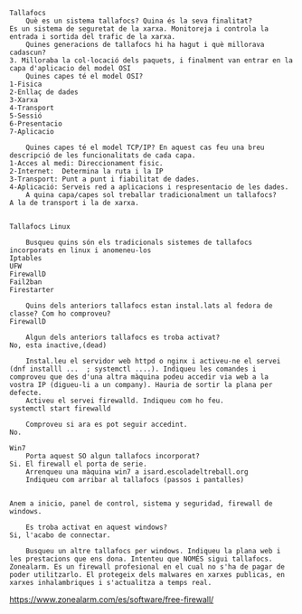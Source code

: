 
    Tallafocs
        Què es un sistema tallafocs? Quina és la seva finalitat?
	Es un sistema de seguretat de la xarxa. Monitoreja i controla la entrada i sortida del trafic de la xarxa.
        Quines generacions de tallafocs hi ha hagut i què millorava cadascun?
	3. Milloraba la col·locació dels paquets, i finalment van entrar en la capa d'aplicacio del model OSI
        Quines capes té el model OSI?
	1-Fisica
	2-Enllaç de dades
	3-Xarxa
	4-Transport
	5-Sessió
	6-Presentacio
	7-Aplicacio
	
        Quines capes té el model TCP/IP? En aquest cas feu una breu descripció de les funcionalitats de cada capa.
	1-Acces al medi: Direccionament fisic.
	2-Internet:  Determina la ruta i la IP
	3-Transport: Punt a punt i fiabilitat de dades.
	4-Aplicació: Serveis red a aplicacions i respresentacio de les dades.
        A quina capa/capes sol treballar tradicionalment un tallafocs?
	A la de transport i la de xarxa.


    Tallafocs Linux
    
        Busqueu quins són els tradicionals sistemes de tallafocs incorporats en linux i anomeneu-los
	Iptables
	UFW
	FirewallD
	Fail2ban
	Firestarter
	
        Quins dels anteriors tallafocs estan instal.lats al fedora de classe? Com ho comproveu?
	FirewallD

        Algun dels anteriors tallafocs es troba activat?
	No, esta inactive,(dead)

        Instal.leu el servidor web httpd o nginx i activeu-ne el servei (dnf installl ...  ; systemctl ....). Indiqueu les comandes i comproveu que des d'una altra màquina podeu accedir via web a la vostra IP (digueu-li a un company). Hauria de sortir la plana per defecte.
        Activeu el servei firewalld. Indiqueu com ho feu.
	systemctl start firewalld

        Comproveu si ara es pot seguir accedint.
	No. 

    Win7
        Porta aquest SO algun tallafocs incorporat?
	Si. El firewall el porta de serie.
        Arrenqueu una màquina win7 a isard.escoladeltreball.org
        Indiqueu com arribar al tallafocs (passos i pantalles)


	Anem a inicio, panel de control, sistema y seguridad, firewall de windows.
	 	
        Es troba activat en aquest windows?
	Si, l'acabo de connectar.

        Busqueu un altre tallafocs per windows. Indiqueu la plana web i les prestacions que ens dona. Intenteu que NOMÉS sigui tallafocs.
	Zonealarm. Es un firewall profesional en el cual no s'ha de pagar de poder utilitzarlo. El protegeix dels malwares en xarxes publicas, en xarxes inhalambriques i s'actualitza a temps real.

https://www.zonealarm.com/es/software/free-firewall/


